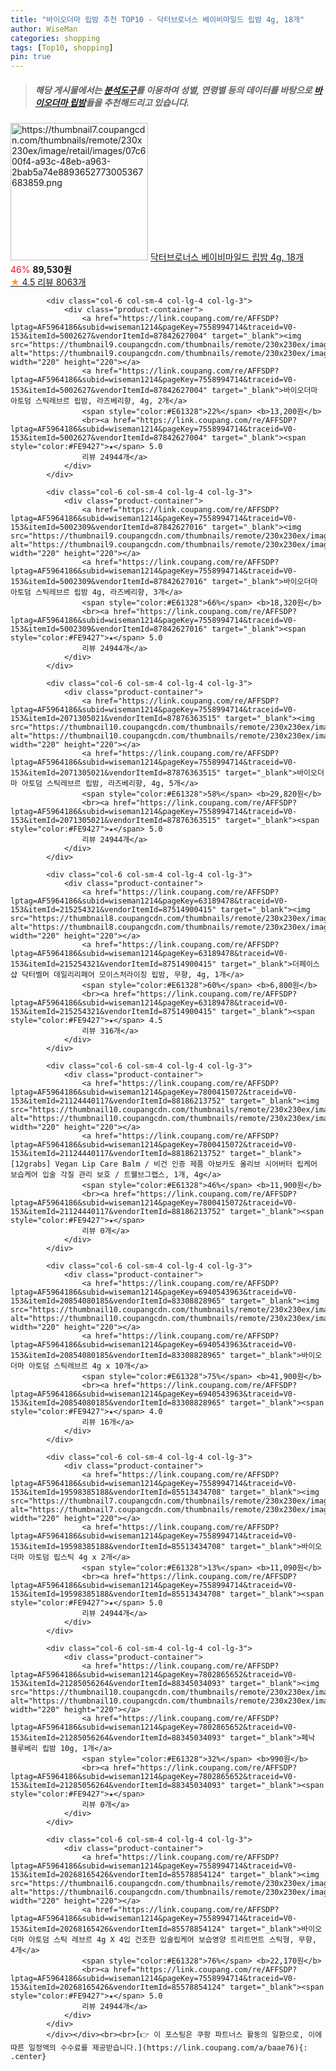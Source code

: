```yaml
---
title: "바이오더마 립밤 추천 TOP10 - 닥터브로너스 베이비마일드 립밤 4g, 18개"
author: WiseMan
categories: shopping
tags: [Top10, shopping]
pin: true
---
```


> ##### 해당 게시물에서는 [**분석도구**](https://itemscout.io/)를 이용하여 **성별**, **연령별** 등의 데이터를 바탕으로 [**바이오더마 립밤**](https://link.coupang.com/a/baae76)들을 추천해드리고 있습니다.
<div class="container"><div class="row">
            <div class="col-6 col-sm-4 col-lg-4 col-lg-3">
                <div class="product-container">
                    <a href="https://link.coupang.com/re/AFFSDP?lptag=AF5964186&subid=wiseman1214&pageKey=130666514&traceid=V0-153&itemId=19167392038&vendorItemId=86285709870" target="_blank"><img src="https://thumbnail7.coupangcdn.com/thumbnails/remote/230x230ex/image/retail/images/07c600f4-a93c-48eb-a963-2bab5a74e8893652773005367683859.png" alt="https://thumbnail7.coupangcdn.com/thumbnails/remote/230x230ex/image/retail/images/07c600f4-a93c-48eb-a963-2bab5a74e8893652773005367683859.png" width="220" height="220"></a>
                    <a href="https://link.coupang.com/re/AFFSDP?lptag=AF5964186&subid=wiseman1214&pageKey=130666514&traceid=V0-153&itemId=19167392038&vendorItemId=86285709870" target="_blank">닥터브로너스 베이비마일드 립밤 4g, 18개</a>
                    <span style="color:#E61328">46%</span> <b>89,530원</b>
                    <br><a href="https://link.coupang.com/re/AFFSDP?lptag=AF5964186&subid=wiseman1214&pageKey=130666514&traceid=V0-153&itemId=19167392038&vendorItemId=86285709870" target="_blank"><span style="color:#FE9427">★</span> 4.5
                    리뷰 8063개</a>
                </div>
            </div>
            
            <div class="col-6 col-sm-4 col-lg-4 col-lg-3">
                <div class="product-container">
                    <a href="https://link.coupang.com/re/AFFSDP?lptag=AF5964186&subid=wiseman1214&pageKey=7558994714&traceid=V0-153&itemId=5002627&vendorItemId=87842627004" target="_blank"><img src="https://thumbnail9.coupangcdn.com/thumbnails/remote/230x230ex/image/vendor_inventory/847b/6d29234809531439d32aefe3a6516c59eaad1e9569ca35d766fe9f62a38b.jpg" alt="https://thumbnail9.coupangcdn.com/thumbnails/remote/230x230ex/image/vendor_inventory/847b/6d29234809531439d32aefe3a6516c59eaad1e9569ca35d766fe9f62a38b.jpg" width="220" height="220"></a>
                    <a href="https://link.coupang.com/re/AFFSDP?lptag=AF5964186&subid=wiseman1214&pageKey=7558994714&traceid=V0-153&itemId=5002627&vendorItemId=87842627004" target="_blank">바이오더마 아토덤 스틱레브르 립밤, 라즈베리향, 4g, 2개</a>
                    <span style="color:#E61328">22%</span> <b>13,200원</b>
                    <br><a href="https://link.coupang.com/re/AFFSDP?lptag=AF5964186&subid=wiseman1214&pageKey=7558994714&traceid=V0-153&itemId=5002627&vendorItemId=87842627004" target="_blank"><span style="color:#FE9427">★</span> 5.0
                    리뷰 24944개</a>
                </div>
            </div>
            
            <div class="col-6 col-sm-4 col-lg-4 col-lg-3">
                <div class="product-container">
                    <a href="https://link.coupang.com/re/AFFSDP?lptag=AF5964186&subid=wiseman1214&pageKey=7558994714&traceid=V0-153&itemId=5002309&vendorItemId=87842627016" target="_blank"><img src="https://thumbnail9.coupangcdn.com/thumbnails/remote/230x230ex/image/vendor_inventory/ff5c/92756e29c05acab41d4b2f690c00f5404ee32c2c985411a25e8f83ae059e.jpg" alt="https://thumbnail9.coupangcdn.com/thumbnails/remote/230x230ex/image/vendor_inventory/ff5c/92756e29c05acab41d4b2f690c00f5404ee32c2c985411a25e8f83ae059e.jpg" width="220" height="220"></a>
                    <a href="https://link.coupang.com/re/AFFSDP?lptag=AF5964186&subid=wiseman1214&pageKey=7558994714&traceid=V0-153&itemId=5002309&vendorItemId=87842627016" target="_blank">바이오더마 아토덤 스틱레브르 립밤 4g, 라즈베리향, 3개</a>
                    <span style="color:#E61328">66%</span> <b>18,320원</b>
                    <br><a href="https://link.coupang.com/re/AFFSDP?lptag=AF5964186&subid=wiseman1214&pageKey=7558994714&traceid=V0-153&itemId=5002309&vendorItemId=87842627016" target="_blank"><span style="color:#FE9427">★</span> 5.0
                    리뷰 24944개</a>
                </div>
            </div>
            
            <div class="col-6 col-sm-4 col-lg-4 col-lg-3">
                <div class="product-container">
                    <a href="https://link.coupang.com/re/AFFSDP?lptag=AF5964186&subid=wiseman1214&pageKey=7558994714&traceid=V0-153&itemId=2071305021&vendorItemId=87876363515" target="_blank"><img src="https://thumbnail10.coupangcdn.com/thumbnails/remote/230x230ex/image/vendor_inventory/8d78/d0ef2b89494141c9a37d76fd478fc5f4a510a9acabdaf767325188422842.jpg" alt="https://thumbnail10.coupangcdn.com/thumbnails/remote/230x230ex/image/vendor_inventory/8d78/d0ef2b89494141c9a37d76fd478fc5f4a510a9acabdaf767325188422842.jpg" width="220" height="220"></a>
                    <a href="https://link.coupang.com/re/AFFSDP?lptag=AF5964186&subid=wiseman1214&pageKey=7558994714&traceid=V0-153&itemId=2071305021&vendorItemId=87876363515" target="_blank">바이오더마 아토덤 스틱레브르 립밤, 라즈베리향, 4g, 5개</a>
                    <span style="color:#E61328">58%</span> <b>29,820원</b>
                    <br><a href="https://link.coupang.com/re/AFFSDP?lptag=AF5964186&subid=wiseman1214&pageKey=7558994714&traceid=V0-153&itemId=2071305021&vendorItemId=87876363515" target="_blank"><span style="color:#FE9427">★</span> 5.0
                    리뷰 24944개</a>
                </div>
            </div>
            
            <div class="col-6 col-sm-4 col-lg-4 col-lg-3">
                <div class="product-container">
                    <a href="https://link.coupang.com/re/AFFSDP?lptag=AF5964186&subid=wiseman1214&pageKey=63189478&traceid=V0-153&itemId=215254321&vendorItemId=87514900415" target="_blank"><img src="https://thumbnail8.coupangcdn.com/thumbnails/remote/230x230ex/image/vendor_inventory/b685/6fce4dd2289d1f107ea6c928a4a44842ed7f50c09e45bb3567817033a0f5.jpg" alt="https://thumbnail8.coupangcdn.com/thumbnails/remote/230x230ex/image/vendor_inventory/b685/6fce4dd2289d1f107ea6c928a4a44842ed7f50c09e45bb3567817033a0f5.jpg" width="220" height="220"></a>
                    <a href="https://link.coupang.com/re/AFFSDP?lptag=AF5964186&subid=wiseman1214&pageKey=63189478&traceid=V0-153&itemId=215254321&vendorItemId=87514900415" target="_blank">더페이스샵 닥터벨머 데일리리페어 모이스처라이징 립밤, 무향, 4g, 1개</a>
                    <span style="color:#E61328">60%</span> <b>6,800원</b>
                    <br><a href="https://link.coupang.com/re/AFFSDP?lptag=AF5964186&subid=wiseman1214&pageKey=63189478&traceid=V0-153&itemId=215254321&vendorItemId=87514900415" target="_blank"><span style="color:#FE9427">★</span> 4.5
                    리뷰 316개</a>
                </div>
            </div>
            
            <div class="col-6 col-sm-4 col-lg-4 col-lg-3">
                <div class="product-container">
                    <a href="https://link.coupang.com/re/AFFSDP?lptag=AF5964186&subid=wiseman1214&pageKey=7800415072&traceid=V0-153&itemId=21124440117&vendorItemId=88186213752" target="_blank"><img src="https://thumbnail10.coupangcdn.com/thumbnails/remote/230x230ex/image/vendor_inventory/c99b/df1dea2fc235e3ac85cf2c8e997802b461c1f49ef9b80269cd4897ded6ba.jpg" alt="https://thumbnail10.coupangcdn.com/thumbnails/remote/230x230ex/image/vendor_inventory/c99b/df1dea2fc235e3ac85cf2c8e997802b461c1f49ef9b80269cd4897ded6ba.jpg" width="220" height="220"></a>
                    <a href="https://link.coupang.com/re/AFFSDP?lptag=AF5964186&subid=wiseman1214&pageKey=7800415072&traceid=V0-153&itemId=21124440117&vendorItemId=88186213752" target="_blank">[12grabs] Vegan Lip Care Balm / 비건 인증 제품 아보카도 올리브 시어버터 립케어 보습케어 입술 각질 관리 보호 / 트웰브그랩스, 1개, 4g</a>
                    <span style="color:#E61328">46%</span> <b>11,900원</b>
                    <br><a href="https://link.coupang.com/re/AFFSDP?lptag=AF5964186&subid=wiseman1214&pageKey=7800415072&traceid=V0-153&itemId=21124440117&vendorItemId=88186213752" target="_blank"><span style="color:#FE9427">★</span> 
                    리뷰 0개</a>
                </div>
            </div>
            
            <div class="col-6 col-sm-4 col-lg-4 col-lg-3">
                <div class="product-container">
                    <a href="https://link.coupang.com/re/AFFSDP?lptag=AF5964186&subid=wiseman1214&pageKey=6940543963&traceid=V0-153&itemId=20854080185&vendorItemId=83308828965" target="_blank"><img src="https://thumbnail10.coupangcdn.com/thumbnails/remote/230x230ex/image/vendor_inventory/a734/b5df151c77882d74e837b878a2b7b24881a4c97d517badcba37e43513b97.jpg" alt="https://thumbnail10.coupangcdn.com/thumbnails/remote/230x230ex/image/vendor_inventory/a734/b5df151c77882d74e837b878a2b7b24881a4c97d517badcba37e43513b97.jpg" width="220" height="220"></a>
                    <a href="https://link.coupang.com/re/AFFSDP?lptag=AF5964186&subid=wiseman1214&pageKey=6940543963&traceid=V0-153&itemId=20854080185&vendorItemId=83308828965" target="_blank">바이오더마 아토덤 스틱레브르 4g x 10개</a>
                    <span style="color:#E61328">75%</span> <b>41,900원</b>
                    <br><a href="https://link.coupang.com/re/AFFSDP?lptag=AF5964186&subid=wiseman1214&pageKey=6940543963&traceid=V0-153&itemId=20854080185&vendorItemId=83308828965" target="_blank"><span style="color:#FE9427">★</span> 4.0
                    리뷰 16개</a>
                </div>
            </div>
            
            <div class="col-6 col-sm-4 col-lg-4 col-lg-3">
                <div class="product-container">
                    <a href="https://link.coupang.com/re/AFFSDP?lptag=AF5964186&subid=wiseman1214&pageKey=7558994714&traceid=V0-153&itemId=19598385188&vendorItemId=85513434708" target="_blank"><img src="https://thumbnail7.coupangcdn.com/thumbnails/remote/230x230ex/image/vendor_inventory/c1ca/17669a5a53b01a0ff0ea10d0508850ff3684d6622e94960dde314cee15db.jpg" alt="https://thumbnail7.coupangcdn.com/thumbnails/remote/230x230ex/image/vendor_inventory/c1ca/17669a5a53b01a0ff0ea10d0508850ff3684d6622e94960dde314cee15db.jpg" width="220" height="220"></a>
                    <a href="https://link.coupang.com/re/AFFSDP?lptag=AF5964186&subid=wiseman1214&pageKey=7558994714&traceid=V0-153&itemId=19598385188&vendorItemId=85513434708" target="_blank">바이오더마 아토덤 립스틱 4g x 2개</a>
                    <span style="color:#E61328">13%</span> <b>11,090원</b>
                    <br><a href="https://link.coupang.com/re/AFFSDP?lptag=AF5964186&subid=wiseman1214&pageKey=7558994714&traceid=V0-153&itemId=19598385188&vendorItemId=85513434708" target="_blank"><span style="color:#FE9427">★</span> 5.0
                    리뷰 24944개</a>
                </div>
            </div>
            
            <div class="col-6 col-sm-4 col-lg-4 col-lg-3">
                <div class="product-container">
                    <a href="https://link.coupang.com/re/AFFSDP?lptag=AF5964186&subid=wiseman1214&pageKey=7802865652&traceid=V0-153&itemId=21285056264&vendorItemId=88345034093" target="_blank"><img src="https://thumbnail10.coupangcdn.com/thumbnails/remote/230x230ex/image/vendor_inventory/0c94/5ef5e2080f75a982657a876067bb1f22f6788a8e22dfb396270ef6d518d1.jpg" alt="https://thumbnail10.coupangcdn.com/thumbnails/remote/230x230ex/image/vendor_inventory/0c94/5ef5e2080f75a982657a876067bb1f22f6788a8e22dfb396270ef6d518d1.jpg" width="220" height="220"></a>
                    <a href="https://link.coupang.com/re/AFFSDP?lptag=AF5964186&subid=wiseman1214&pageKey=7802865652&traceid=V0-153&itemId=21285056264&vendorItemId=88345034093" target="_blank">페낙 블루베리 립밤 10g, 1개</a>
                    <span style="color:#E61328">32%</span> <b>990원</b>
                    <br><a href="https://link.coupang.com/re/AFFSDP?lptag=AF5964186&subid=wiseman1214&pageKey=7802865652&traceid=V0-153&itemId=21285056264&vendorItemId=88345034093" target="_blank"><span style="color:#FE9427">★</span> 
                    리뷰 0개</a>
                </div>
            </div>
            
            <div class="col-6 col-sm-4 col-lg-4 col-lg-3">
                <div class="product-container">
                    <a href="https://link.coupang.com/re/AFFSDP?lptag=AF5964186&subid=wiseman1214&pageKey=7558994714&traceid=V0-153&itemId=20268165426&vendorItemId=85578854124" target="_blank"><img src="https://thumbnail6.coupangcdn.com/thumbnails/remote/230x230ex/image/vendor_inventory/e781/90c782019fe8b963704dc06c3262b3a81d36c872a388f8938cc9b41a0436.jpg" alt="https://thumbnail6.coupangcdn.com/thumbnails/remote/230x230ex/image/vendor_inventory/e781/90c782019fe8b963704dc06c3262b3a81d36c872a388f8938cc9b41a0436.jpg" width="220" height="220"></a>
                    <a href="https://link.coupang.com/re/AFFSDP?lptag=AF5964186&subid=wiseman1214&pageKey=7558994714&traceid=V0-153&itemId=20268165426&vendorItemId=85578854124" target="_blank">바이오더마 아토덤 스틱 레브르 4g X 4입 건조한 입술립케어 보습영양 트리트먼트 스틱형, 무향, 4개</a>
                    <span style="color:#E61328">76%</span> <b>22,170원</b>
                    <br><a href="https://link.coupang.com/re/AFFSDP?lptag=AF5964186&subid=wiseman1214&pageKey=7558994714&traceid=V0-153&itemId=20268165426&vendorItemId=85578854124" target="_blank"><span style="color:#FE9427">★</span> 5.0
                    리뷰 24944개</a>
                </div>
            </div>
            </div></div><br><br>[👉 이 포스팅은 쿠팡 파트너스 활동의 일환으로, 이에 따른 일정액의 수수료를 제공받습니다.](https://link.coupang.com/a/baae76){: .center}